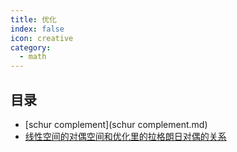 ```yaml
---
title: 优化
index: false
icon: creative
category:
  - math
---
```


 ## 目录
- [schur complement](schur complement.md)
- [线性空间的对偶空间和优化里的拉格朗日对偶的关系](线性空间的对偶空间和优化里的拉格朗日对偶的关系.md)
